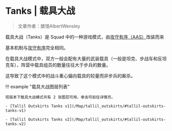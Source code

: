 # Tanks | 载具大战

> 文章作者：桀氓AlbertWensley

载具大战（Tanks）是 Squad 中的一种游戏模式，由[攻守有序（AAS）](./AAS)改装而来

基本机制与[攻守有序](./AAS)完全相同。

在载具大战模式中，双方一般会配有大量的武装载具（一般是坦克、步战车和反坦克车），阵营中载具组员的数量往往大于步兵的数量。

这导致了这个模式中的战斗重心偏向载具的较量而非步兵的厮杀。

!!! example "载具大战图层列表"

    现版本下载具大战模式共有 2 张图层可用，单击可前往详情页。

    - [Tallil Outskirts Tanks v1](/Map/tallil_outskirts/#tallil-outskirts-tanks-v1)

    - [Tallil Outskirts Tanks v2](/Map/tallil_outskirts/#tallil-outskirts-tanks-v2)
